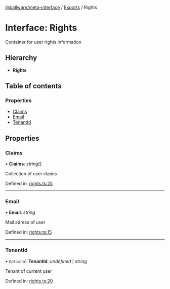 [@ballware/meta-interface](../README.md) / [Exports](../modules.md) / Rights

# Interface: Rights

Container for user rights information

## Hierarchy

* **Rights**

## Table of contents

### Properties

- [Claims](rights.md#claims)
- [Email](rights.md#email)
- [TenantId](rights.md#tenantid)

## Properties

### Claims

• **Claims**: *string*[]

Collection of user claims

Defined in: [rights.ts:25](https://github.com/frankball/ballware-meta-interface/blob/6b9dc3f/src/rights.ts#L25)

___

### Email

• **Email**: *string*

Mail adress of user

Defined in: [rights.ts:15](https://github.com/frankball/ballware-meta-interface/blob/6b9dc3f/src/rights.ts#L15)

___

### TenantId

• `Optional` **TenantId**: *undefined* \| *string*

Tenant of current user

Defined in: [rights.ts:20](https://github.com/frankball/ballware-meta-interface/blob/6b9dc3f/src/rights.ts#L20)
